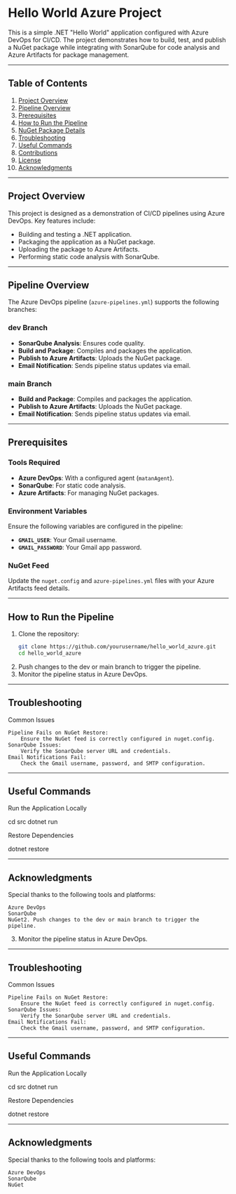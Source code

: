 # Hello World Azure Project

This is a simple .NET "Hello World" application configured with Azure DevOps for CI/CD. The project demonstrates how to build, test, and publish a NuGet package while integrating with SonarQube for code analysis and Azure Artifacts for package management.

---

## Table of Contents

1. [Project Overview](#project-overview)
2. [Pipeline Overview](#pipeline-overview)
3. [Prerequisites](#prerequisites)
4. [How to Run the Pipeline](#how-to-run-the-pipeline)
5. [NuGet Package Details](#nuget-package-details)
6. [Troubleshooting](#troubleshooting)
7. [Useful Commands](#useful-commands)
8. [Contributions](#contributions)
9. [License](#license)
10. [Acknowledgments](#acknowledgments)

---

## Project Overview

This project is designed as a demonstration of CI/CD pipelines using Azure DevOps. Key features include:
- Building and testing a .NET application.
- Packaging the application as a NuGet package.
- Uploading the package to Azure Artifacts.
- Performing static code analysis with SonarQube.

---

## Pipeline Overview

The Azure DevOps pipeline (`azure-pipelines.yml`) supports the following branches:

### dev Branch
- **SonarQube Analysis**: Ensures code quality.
- **Build and Package**: Compiles and packages the application.
- **Publish to Azure Artifacts**: Uploads the NuGet package.
- **Email Notification**: Sends pipeline status updates via email.

### main Branch
- **Build and Package**: Compiles and packages the application.
- **Publish to Azure Artifacts**: Uploads the NuGet package.
- **Email Notification**: Sends pipeline status updates via email.

---

## Prerequisites

### Tools Required
- **Azure DevOps**: With a configured agent (`matanAgent`).
- **SonarQube**: For static code analysis.
- **Azure Artifacts**: For managing NuGet packages.

### Environment Variables
Ensure the following variables are configured in the pipeline:
- **`GMAIL_USER`**: Your Gmail username.
- **`GMAIL_PASSWORD`**: Your Gmail app password.

### NuGet Feed
Update the `nuget.config` and `azure-pipelines.yml` files with your Azure Artifacts feed details.

---

## How to Run the Pipeline

1. Clone the repository:
   ```bash
   git clone https://github.com/yourusername/hello_world_azure.git
   cd hello_world_azure
2. Push changes to the dev or main branch to trigger the pipeline.
3. Monitor the pipeline status in Azure DevOps.

---

## Troubleshooting
Common Issues

    Pipeline Fails on NuGet Restore:
        Ensure the NuGet feed is correctly configured in nuget.config.
    SonarQube Issues:
        Verify the SonarQube server URL and credentials.
    Email Notifications Fail:
        Check the Gmail username, password, and SMTP configuration.

---
## Useful Commands
Run the Application Locally

cd src
dotnet run

Restore Dependencies

dotnet restore

---

## Acknowledgments

Special thanks to the following tools and platforms:

    Azure DevOps
    SonarQube
    NuGet2. Push changes to the dev or main branch to trigger the pipeline.
3. Monitor the pipeline status in Azure DevOps.

---

## Troubleshooting
Common Issues

    Pipeline Fails on NuGet Restore:
        Ensure the NuGet feed is correctly configured in nuget.config.
    SonarQube Issues:
        Verify the SonarQube server URL and credentials.
    Email Notifications Fail:
        Check the Gmail username, password, and SMTP configuration.

---
## Useful Commands
Run the Application Locally

cd src
dotnet run

Restore Dependencies

dotnet restore

---

## Acknowledgments

Special thanks to the following tools and platforms:

    Azure DevOps
    SonarQube
    NuGet
